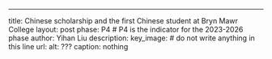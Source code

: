 ---
title: Chinese scholarship and the first Chinese student at Bryn Mawr College 
layout: post
phase: P4 # P4 is the indicator for the 2023-2026 phase
author: Yihan Liu
description: 
key_image: # do not write anything in this line
    url: 
    alt: ???
    caption: nothing